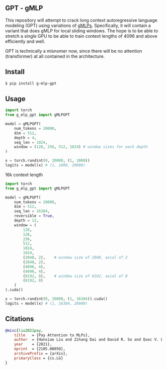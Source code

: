 ## GPT - gMLP

This repository will attempt to crack long context autoregressive language modeling (GPT) using variations of <a href="https://arxiv.org/abs/2105.08050">gMLPs</a>. Specifically, it will contain a variant that does gMLP for local sliding windows. The hope is to be able to stretch a single GPU to be able to train context lengths of 4096 and above efficiently and well.

GPT is technically a misnomer now, since there will be no attention (transformer) at all contained in the architecture.

## Install

```bash
$ pip install g-mlp-gpt
```

## Usage

```python
import torch
from g_mlp_gpt import gMLPGPT

model = gMLPGPT(
    num_tokens = 20000,
    dim = 512,
    depth = 4,
    seq_len = 1024,
    window = (128, 256, 512, 1024) # window sizes for each depth
)

x = torch.randint(0, 20000, (1, 1000))
logits = model(x) # (1, 1000, 20000)
```

16k context length

```python
import torch
from g_mlp_gpt import gMLPGPT

model = gMLPGPT(
    num_tokens = 20000,
    dim = 512,
    seq_len = 16384,
    reversible = True,
    depth = 12,
    window = (
        128,
        128,
        256,
        512,
        1024,
        1024,
        (2048, 2),    # window size of 2048, axial of 2
        (2048, 2),
        (4096, 4),
        (4096, 4),
        (8192, 8),    # window size of 8192, axial of 8
        (8192, 8)
    )
).cuda()

x = torch.randint(0, 20000, (1, 16384)).cuda()
logits = model(x) # (1, 16384, 20000)
```

## Citations

```bibtex
@misc{liu2021pay,
    title   = {Pay Attention to MLPs}, 
    author  = {Hanxiao Liu and Zihang Dai and David R. So and Quoc V. Le},
    year    = {2021},
    eprint  = {2105.08050},
    archivePrefix = {arXiv},
    primaryClass = {cs.LG}
}
```
